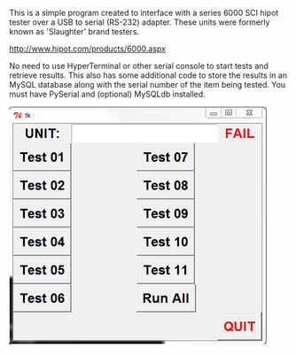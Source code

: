 This is a simple program created to interface with a series 6000 SCI hipot tester over a USB to serial (RS-232) adapter. These units were formerly known as 'Slaughter' brand testers.

http://www.hipot.com/products/6000.aspx

No need to use HyperTerminal or other serial console to start tests and retrieve results. This also has some additional code to store the results in an MySQL database along with the serial number of the item being tested. You must have PySerial and (optional) MySQLdb installed.

![screenshot](screenshot.png)
